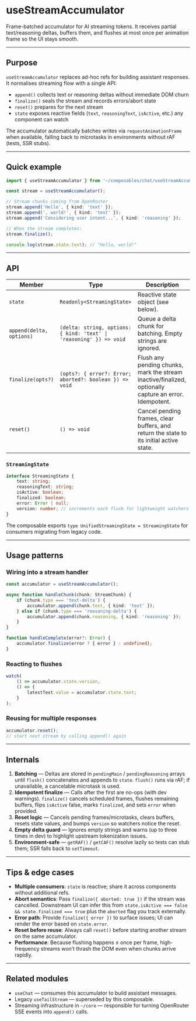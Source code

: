 # useStreamAccumulator

Frame-batched accumulator for AI streaming tokens. It receives partial text/reasoning deltas, buffers them, and flushes at most once per animation frame so the UI stays smooth.

---

## Purpose

`useStreamAccumulator` replaces ad-hoc refs for building assistant responses. It normalises streaming flow with a single API:

-   `append()` collects text or reasoning deltas without immediate DOM churn
-   `finalize()` seals the stream and records errors/abort state
-   `reset()` prepares for the next stream
-   `state` exposes reactive fields (`text`, `reasoningText`, `isActive`, etc.) any component can watch

The accumulator automatically batches writes via `requestAnimationFrame` when available, falling back to microtasks in environments without rAF (tests, SSR stubs).

---

## Quick example

```ts
import { useStreamAccumulator } from '~/composables/chat/useStreamAccumulator';

const stream = useStreamAccumulator();

// Stream chunks coming from OpenRouter
stream.append('Hello', { kind: 'text' });
stream.append(', world!', { kind: 'text' });
stream.append('Considering user intent...', { kind: 'reasoning' });

// When the stream completes:
stream.finalize();

console.log(stream.state.text); // "Hello, world!"
```

---

## API

| Member                   | Type                                                                | Description                                                                                            |
| ------------------------ | ------------------------------------------------------------------- | ------------------------------------------------------------------------------------------------------ |
| `state`                  | `Readonly<StreamingState>`                                          | Reactive state object (see below).                                                                     |
| `append(delta, options)` | `(delta: string, options: { kind: 'text' \| 'reasoning' }) => void` | Queue a delta chunk for batching. Empty strings are ignored.                                           |
| `finalize(opts?)`        | `(opts?: { error?: Error; aborted?: boolean }) => void`             | Flush any pending chunks, mark the stream inactive/finalized, optionally capture an error. Idempotent. |
| `reset()`                | `() => void`                                                        | Cancel pending frames, clear buffers, and return the state to its initial active state.                |

### `StreamingState`

```ts
interface StreamingState {
    text: string;
    reasoningText: string;
    isActive: boolean;
    finalized: boolean;
    error: Error | null;
    version: number; // increments each flush for lightweight watchers
}
```

The composable exports `type UnifiedStreamingState = StreamingState` for consumers migrating from legacy code.

---

## Usage patterns

### Wiring into a stream handler

```ts
const accumulator = useStreamAccumulator();

async function handleChunk(chunk: StreamChunk) {
    if (chunk.type === 'text-delta') {
        accumulator.append(chunk.text, { kind: 'text' });
    } else if (chunk.type === 'reasoning-delta') {
        accumulator.append(chunk.reasoning, { kind: 'reasoning' });
    }
}

function handleComplete(error?: Error) {
    accumulator.finalize(error ? { error } : undefined);
}
```

### Reacting to flushes

```ts
watch(
    () => accumulator.state.version,
    () => {
        latestText.value = accumulator.state.text;
    }
);
```

### Reusing for multiple responses

```ts
accumulator.reset();
// start next stream by calling append() again
```

---

## Internals

1. **Batching** — Deltas are stored in `pendingMain` / `pendingReasoning` arrays until `flush()` concatenates and appends to `state`. `flush()` runs via rAF; if unavailable, a cancelable microtask is used.
2. **Idempotent finalize** — Calls after the first are no-ops (with dev warnings). `finalize()` cancels scheduled frames, flushes remaining buffers, flips `isActive` false, marks `finalized`, and sets `error` when provided.
3. **Reset logic** — Cancels pending frames/microtasks, clears buffers, resets state values, and bumps `version` so watchers notice the reset.
4. **Empty delta guard** — Ignores empty strings and warns (up to three times in dev) to highlight upstream tokenization issues.
5. **Environment-safe** — `getRAF()` / `getCAF()` resolve lazily so tests can stub them; SSR falls back to `setTimeout`.

---

## Tips & edge cases

-   **Multiple consumers**: `state` is reactive; share it across components without additional refs.
-   **Abort semantics**: Pass `finalize({ aborted: true })` if the stream was cancelled. Downstream UI can infer this from `state.isActive === false && state.finalized === true` plus the `aborted` flag you track externally.
-   **Error path**: Provide `finalize({ error })` to surface issues; UI can render the error based on `state.error`.
-   **Reset before reuse**: Always call `reset()` before starting another stream on the same accumulator.
-   **Performance**: Because flushing happens ≤ once per frame, high-frequency streams won’t thrash the DOM even when chunks arrive rapidly.

---

## Related modules

-   `useChat` — consumes this accumulator to build assistant messages.
-   Legacy `useTailStream` — superseded by this composable.
-   Streaming infrastructure in `~/core` — responsible for turning OpenRouter SSE events into `append()` calls.
